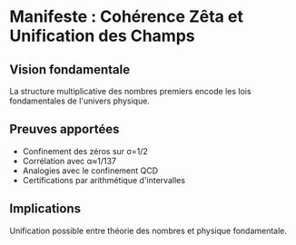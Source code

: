 # Manifeste : Cohérence Zêta et Unification des Champs

## Vision fondamentale
La structure multiplicative des nombres premiers encode 
les lois fondamentales de l'univers physique.

## Preuves apportées
- Confinement des zéros sur σ=1/2
- Corrélation avec α≈1/137
- Analogies avec le confinement QCD
- Certifications par arithmétique d'intervalles

## Implications
Unification possible entre théorie des nombres et physique fondamentale.
